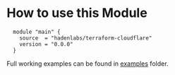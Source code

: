 # How to use this Module

```hcl
  module "main" {
    source  = "hadenlabs/terraform-cloudflare"
    version = "0.0.0"
  }
```

Full working examples can be found in [examples](./examples) folder.
